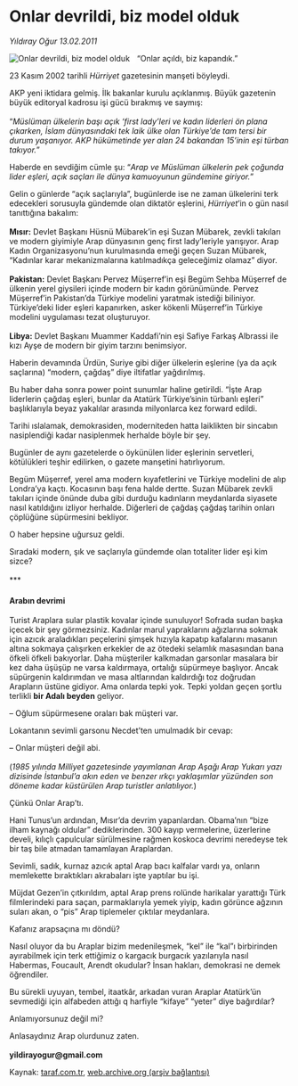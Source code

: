 # Onlar devrildi, biz model olduk

*Yıldıray Oğur 13.02.2011*

<div class="yazi"><img align="left" alt="Onlar devrildi, biz model olduk" border="0" src="http://www.taraf.com.tr/fotoraflar/makaleler/onlar-devrildi-biz-model-olduk_2664_orijinal.jpg" style="border-right-width:10px; border-color:#FFFFFF"/><p>“Onlar açıldı, biz kapandık.”</p>
<p>23 Kasım 2002 tarihli <i>Hürriyet</i> gazetesinin manşeti böyleydi.</p>
<p>AKP yeni iktidara gelmiş. İlk bakanlar kurulu açıklanmış. Büyük gazetenin büyük editoryal kadrosu işi gücü bırakmış ve saymış:<br/><br/>“<i>Müslüman ülkelerin başı açık ‘first lady’leri ve kadın liderleri ön plana çıkarken, İslam dünyasındaki tek laik ülke olan Türkiye’de tam tersi bir durum yaşanıyor. AKP hükümetinde yer alan 24 bakandan 15’inin eşi türban takıyor.</i>”<i></i></p>
<p>Haberde en sevdiğim cümle şu: “<i>Arap ve Müslüman ülkelerin pek çoğunda lider eşleri, açık saçları ile dünya kamuoyunun gündemine giriyor.</i>”<i></i></p>
<p>Gelin o günlerde “açık saçlarıyla”, bugünlerde ise ne zaman ülkelerini terk edecekleri sorusuyla gündemde olan diktatör eşlerini, <i>Hürriyet</i>’in o gün nasıl tanıttığına bakalım: <br/><br/><b>Mısır:</b> Devlet Başkanı Hüsnü Mübarek’in eşi Suzan Mübarek, zevkli takıları ve modern giyimiyle Arap dünyasının genç first lady’leriyle yarışıyor. Arap Kadın Organizasyonu’nun kurulmasında emeği geçen Suzan Mübarek, “Kadınlar karar mekanizmalarına katılmadıkça geleceğimiz olamaz” diyor.<br/><br/><b>Pakistan:</b> Devlet Başkanı Pervez Müşerref’in eşi Begüm Sehba Müşerref de ülkenin yerel giysileri içinde modern bir kadın görünümünde. Pervez Müşerref’in Pakistan’da Türkiye modelini yaratmak istediği biliniyor. Türkiye’deki lider eşleri kapanırken, asker kökenli Müşerref’in Türkiye modelini uygulaması tezat oluşturuyor.<br/><br/><b>Libya:</b> Devlet Başkanı Muammer Kaddafi’nin eşi Safiye Farkaş Albrassi ile kızı Ayşe de modern bir giyim tarzını benimsiyor.</p>
<p>Haberin devamında Ürdün, Suriye gibi diğer ülkelerin eşlerine (ya da açık saçlarına) “modern, çağdaş” diye iltifatlar yağdırılmış.</p>
<p>Bu haber daha sonra power point sunumlar haline getirildi. “İşte Arap liderlerin çağdaş eşleri, bunlar da Atatürk Türkiye’sinin türbanlı eşleri” başlıklarıyla beyaz yakalılar arasında milyonlarca kez forward edildi. </p>
<p>Tarihi ıslalamak, demokrasiden, moderniteden hatta laiklikten bir sincabın nasiplendiği kadar nasiplenmek herhalde böyle bir şey.</p>
<p>Bugünler de aynı gazetelerde o öykünülen lider eşlerinin servetleri, kötülükleri teşhir edilirken, o gazete manşetini hatırlıyorum. </p>
<p>Begüm Müşerref, yerel ama modern kıyafetlerini ve Türkiye modelini de alıp Londra’ya kaçtı. Kocasının başı fena halde dertte. Suzan Mübarek zevkli takıları içinde önünde duba gibi durduğu kadınların meydanlarda siyasete nasıl katıldığını izliyor herhalde. Diğerleri de çağdaş çağdaş tarihin onları çöplüğüne süpürmesini bekliyor.</p>
<p>O haber hepsine uğursuz geldi. </p>
<p>Sıradaki modern, şık ve saçlarıyla gündemde olan totaliter lider eşi kim sizce?<br/><br/>***</p>
<h4>Arabın devrimi</h4>
<p>Turist Araplara sular plastik kovalar içinde sunuluyor! Sofrada sudan başka içecek bir şey görmezsiniz. Kadınlar marul yapraklarını ağızlarına sokmak için azıcık araladıkları peçelerini şimşek hızıyla kapatıp kafalarını masanın altına sokmaya çalışırken erkekler de az ötedeki selamlık masasından bana öfkeli öfkeli bakıyorlar. Daha müşteriler kalkmadan garsonlar masalara bir kez daha üşüşüp ne varsa kaldırmaya, ortalığı süpürmeye başlıyor. Ancak süpürgenin kaldırımdan ve masa altlarından kaldırdığı toz doğrudan Arapların üstüne gidiyor. Ama onlarda tepki yok. Tepki yoldan geçen şortlu terlikli <b>bir Adalı beyden</b> geliyor.</p>
<p>– Oğlum süpürmesene oraları bak müşteri var. </p>
<p>Lokantanın sevimli garsonu Necdet’ten umulmadık bir cevap:</p>
<p>– Onlar müşteri değil abi.<br/><br/>(<i>1985 yılında Milliyet gazetesinde yayımlanan Arap Aşağı Arap Yukarı yazı dizisinde İstanbul’a akın eden ve benzer ırkçı yaklaşımlar yüzünden son döneme kadar küstürülen Arap turistler anlatılıyor.</i>)<i></i></p>
<p>Çünkü Onlar Arap’tı.</p>
<p>Hani Tunus’un ardından, Mısır’da devrim yapanlardan. Obama’nın “bize ilham kaynağı oldular” dediklerinden. 300 kayıp vermelerine, üzerlerine develi, kılıçlı çapulcular sürülmesine rağmen koskoca devrimi neredeyse tek bir taş bile atmadan tamamlayan Araplardan.</p>
<p>Sevimli, sadık, kurnaz azıcık aptal Arap bacı kalfalar vardı ya, onların memlekette bıraktıkları akrabaları işte yaptılar bu işi.</p>
<p>Müjdat Gezen’in çıtkırıldım, aptal Arap prens rolünde harikalar yarattığı Türk filmlerindeki para saçan, parmaklarıyla yemek yiyip, kadın görünce ağzının suları akan, o “pis” Arap tiplemeler çıktılar meydanlara.</p>
<p>Kafanız arapsaçına mı döndü?</p>
<p>Nasıl oluyor da bu Araplar bizim medenileşmek, “kel” ile “kal”ı birbirinden ayırabilmek için terk ettiğimiz o kargacık burgacık yazılarıyla nasıl Habermas, Foucault, Arendt okudular? İnsan hakları, demokrasi ne demek öğrendiler.</p>
<p>Bu sürekli uyuyan, tembel, itaatkâr, arkadan vuran Araplar Atatürk’ün sevmediği için alfabeden attığı q harfiyle “kifaye” “yeter” diye bağırdılar?</p>
<p>Anlamıyorsunuz değil mi?</p>
<p>Anlasaydınız Arap olurdunuz zaten.<br/><br/><b>yildirayogur@gmail.com</b></p>
</div>

Kaynak: [taraf.com.tr](http://www.taraf.com.tr/yildiray-ogur/makale-onlar-devrildi-biz-model-olduk.htm), [web.archive.org (arşiv bağlantısı)](http://web.archive.org/web/20130709185122/http://www.taraf.com.tr/yildiray-ogur/makale-onlar-devrildi-biz-model-olduk.htm)
